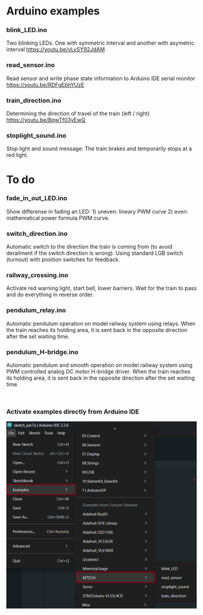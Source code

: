 # Arduino examples

### blink_LED.ino
Two blinking LEDs. One with symmetric interval and another with asymetric interval https://youtu.be/vLySY92JdAM

### read_sensor.ino
Read sensor and write phase state information to Arduino IDE serial monitor https://youtu.be/RDFgEbhYUzE

### train_direction.ino
Determining the direction of travel of the train (left / right) https://youtu.be/BqwTf03yEwQ

### stoplight_sound.ino
Stop light and sound message: The train brakes and temporarily stops at a red light.

# To do

### fade_in_out_LED.ino
Show differense in fading an LED: 1) uneven: lineary PWM curve 2) even: mathematical power formula PWM curve.

### switch_direction.ino
Automatic switch to the direction the train is coming from (to avoid derailment if the switch direction is wrong).
Using standard LGB switch (turnout) with position switches for feedback.

### railway_crossing.ino
Activate red warning light, start bell, lower barriers. Wait for the train to pass and do everything in reverse order.

### pendulum_relay.ino
Automatic pendulum operation on model railway system using relays. 
When the train reaches its holding area, it is sent back in the opposite direction after the set waiting time.

### pendulum_H-bridge.ino
Automatic pendulum and smooth operation on model railway system using PWM controlled analog DC motor H-bridge driver. 
When the train reaches its holding area, it is sent back in the opposite direction after the set waiting time.

<br/>

### Activate examples directly from Arduino IDE

![](/examples/Arduino-examples.png)
